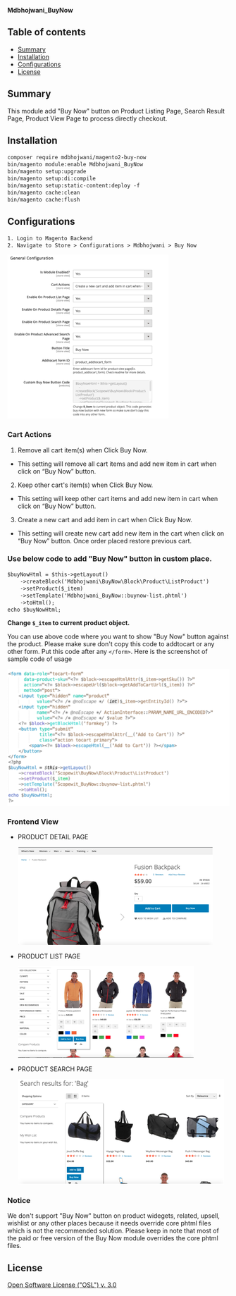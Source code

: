<strong>Mdbhojwani_BuyNow</strong> 

## Table of contents

- [Summary](#summary)
- [Installation](#installation)
- [Configurations](#configurations)
- [License](#license)

## Summary

This module add "Buy Now" button on Product Listing Page, Search Result Page, Product View Page to process directly checkout.


## Installation

```
composer require mdbhojwani/magento2-buy-now
bin/magento module:enable Mdbhojwani_BuyNow
bin/magento setup:upgrade
bin/magento setup:di:compile
bin/magento setup:static-content:deploy -f
bin/magento cache:clean
bin/magento cache:flush
```

## Configurations

```
1. Login to Magento Backend
2. Navigate to Store > Configurations > Mdbhojwani > Buy Now
```

![Module Configuration Screen](media/slide-1.png)

### Cart Actions
1. Remove all cart item(s) when Click Buy Now.
 - This setting will remove all cart items and add new item in cart when click on “Buy Now” button.
2. Keep other cart's item(s) when Click Buy Now.
 - This setting will keep other cart items and add new item in cart when click on “Buy Now” button.
3. Create a new cart and add item in cart when Click Buy Now.
 - This setting will create new cart add new item in the cart when click on “Buy Now” button. Once order placed  restore previous cart.


### Use below code to add "Buy Now" button in custom place.

``````
$buyNowHtml = $this->getLayout()
    ->createBlock('Mdbhojwani\BuyNow\Block\Product\ListProduct')
    ->setProduct($_item)
    ->setTemplate('Mdbhojwani_BuyNow::buynow-list.phtml')
    ->toHtml();
echo $buyNowHtml;
``````
<b>Change `$_item` to current product object.</b>

You can use above code where you want to show "Buy Now" button against the product. Please make sure don't copy this code to addtocart or any other form. Put this code after any `</form>`. Here is the screenshot of sample code of usage

![Module Configuration Screen](media/slide-2.png)

### Frontend View

- PRODUCT DETAIL PAGE

    ![Module Configuration Screen](media/slide-3.png)

- PRODUCT LIST PAGE

    ![Module Configuration Screen](media/slide-4.png)

- PRODUCT SEARCH PAGE

    ![Module Configuration Screen](media/slide-5.png)

### Notice

We don't support "Buy Now" button on product widegets, related, upsell, wishlist or any other places because it needs override core phtml files which is not the recommended solution. Please keep in note that most of the paid or free version of the Buy Now module overrides the core phtml files.

## License

[Open Software License ("OSL") v. 3.0](https://opensource.org/license/osl-3-0-php)

